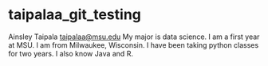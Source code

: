 # taipalaa_git_testing
Ainsley Taipala
taipalaa@msu.edu
My major is data science.
I am a first year at MSU.
I am from Milwaukee, Wisconsin.
I have been taking python classes for two years. I also know Java and R.
